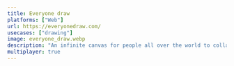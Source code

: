 ```yaml
---
title: Everyone draw
platforms: ["Web"]
url: https://everyonedraw.com/
usecases: ["drawing"]
image: everyone_draw.webp
description: "An infinite canvas for people all over the world to collaborate on pixel art."
multiplayer: true
---
```

